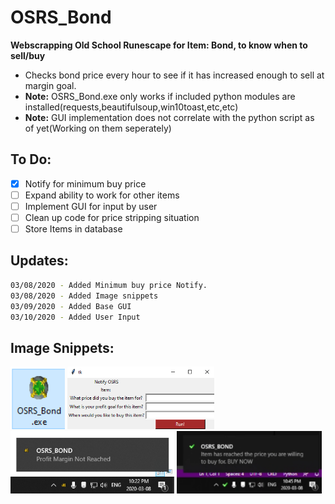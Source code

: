 # OSRS_Bond
**Webscrapping Old School Runescape for Item: Bond, to know when to sell/buy**
- Checks bond price every hour to see if it has increased enough to sell at margin goal.
- **Note:** OSRS_Bond.exe only works if included python modules are installed(requests,beautifulsoup,win10toast,etc,etc)
- **Note:** GUI implementation does not correlate with the python script as of yet(Working on them seperately)
## To Do:
- [x] Notify for minimum buy price
- [ ] Expand ability to work for other items
- [ ] Implement GUI for input by user
- [ ] Clean up code for price stripping situation
- [ ] Store Items in database

## Updates:
```bash
03/08/2020 - Added Minimum buy price Notify.
03/08/2020 - Added Image snippets
03/09/2020 - Added Base GUI
03/10/2020 - Added User Input
``` 

## Image Snippets:

<img src="images/OSRSBOND.PNG" height="100"> <img src="images/GUI.PNG" height="100">
<img src="images/bigWIn.png" height="100"> <img src="images/checkmate.PNG" height="100">





